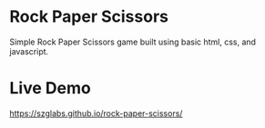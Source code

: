 # Rock Paper Scissors

Simple Rock Paper Scissors game built using basic html, css, and javascript.

# Live Demo

https://szglabs.github.io/rock-paper-scissors/

